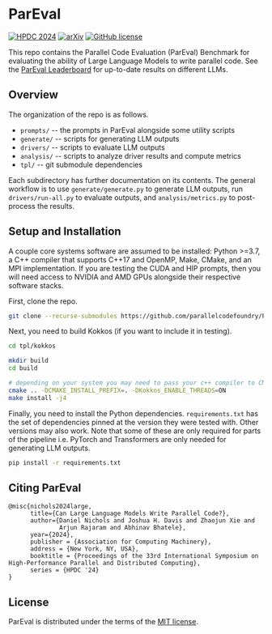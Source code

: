 # ParEval

[![HPDC 2024](https://img.shields.io/badge/Paper-HPDC'24-e87053.svg?style=flat)](https://pssg.cs.umd.edu/assets/papers/2024-06-pareval-hpdc.pdf)&nbsp;[![arXiv](https://img.shields.io/badge/arXiv-2401.12554-b31b1b.svg)](https://arxiv.org/abs/2401.12554)&nbsp;[![GitHub license](https://badgen.net/github/license/parallelcodefoundry/ParEval)](https://github.com/parallelcodefoundry/ParEval/blob/develop/LICENSE)


This repo contains the Parallel Code Evaluation (ParEval) Benchmark for
evaluating the ability of Large Language Models to write parallel code. See the
[ParEval Leaderboard](https://pssg.cs.umd.edu/blog/2024/pareval/) for
up-to-date results on different LLMs.


## Overview

The organization of the repo is as follows.

- `prompts/` -- the prompts in ParEval alongside some utility scripts
- `generate/` -- scripts for generating LLM outputs
- `drivers/` -- scripts to evaluate LLM outputs
- `analysis/` -- scripts to analyze driver results and compute metrics
- `tpl/` -- git submodule dependencies

Each subdirectory has further documentation on its contents. The general
workflow is to use `generate/generate.py` to generate LLM outputs, run
`drivers/run-all.py` to evaluate outputs, and `analysis/metrics.py` to
post-process the results.

## Setup and Installation

A couple core systems software are assumed to be installed: Python >=3.7, a C++
compiler that supports C++17 and OpenMP, Make, CMake, and an MPI implementation.
If you are testing the CUDA and HIP prompts, then you will need access to NVIDIA
and AMD GPUs alongside their respective software stacks.

First, clone the repo.

```sh
git clone --recurse-submodules https://github.com/parallelcodefoundry/ParEval.git
```

Next, you need to build Kokkos (if you want to include it in testing).

```sh
cd tpl/kokkos

mkdir build
cd build

# depending on your system you may need to pass your c++ compiler to CMAKE_CXX_COMPILER
cmake .. -DCMAKE_INSTALL_PREFIX=. -DKokkos_ENABLE_THREADS=ON
make install -j4
```

Finally, you need to install the Python dependencies. `requirements.txt` has
the set of dependencies pinned at the version they were tested with. Other
versions may also work. Note that some of these are only required for parts of
the pipeline i.e. PyTorch and Transformers are only needed for generating LLM
outputs.

```sh
pip install -r requirements.txt
```

## Citing ParEval

```
@misc{nichols2024large,
      title={Can Large Language Models Write Parallel Code?}, 
      author={Daniel Nichols and Joshua H. Davis and Zhaojun Xie and 
              Arjun Rajaram and Abhinav Bhatele},
      year={2024},
      publisher = {Association for Computing Machinery},
      address = {New York, NY, USA},
      booktitle = {Proceedings of the 33rd International Symposium on High-Performance Parallel and Distributed Computing},
      series = {HPDC '24}
}
```

## License

ParEval is distributed under the terms of the [MIT license](/LICENSE).
